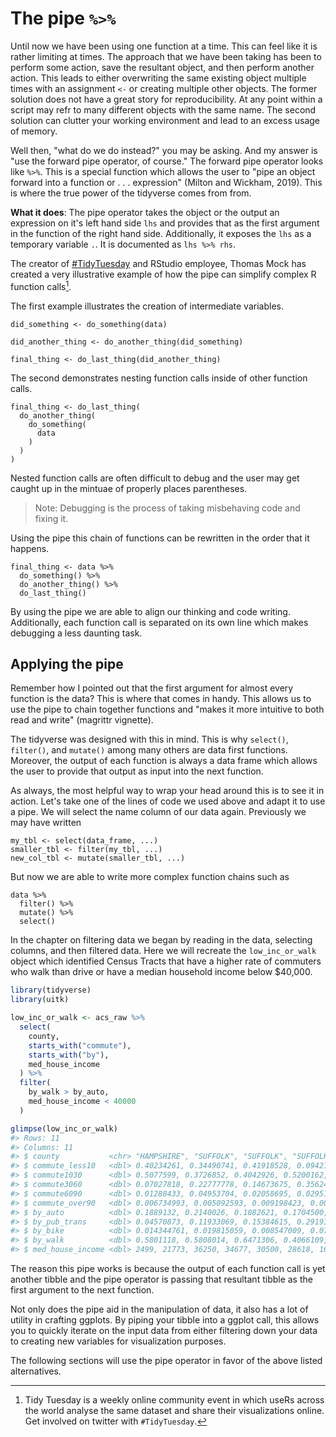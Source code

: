 # The pipe ` %>% ` 





Until now we have been using one function at a time. This can feel like it is rather limiting at times. The approach that we have been taking has been to perform some action, save the resultant object, and then perform another action. This leads to either overwriting the same existing object multiple times with an assignment ` <- ` or creating multiple other objects. The former solution does not have a great story for reproducibility. At any point within a script may refr to many different objects with the same name. The second solution can clutter your working environment and lead to an excess usage of memory.

Well then, "what do we do instead?" you may be asking. And my answer is "use the forward pipe operator, of course." The forward pipe operator looks like ` %>% `. This is a special function which allows the user to "pipe an object forward into a function or . . . expression" (Milton and Wickham, 2019). This is where the true power of the tidyverse comes from from. 

**What it does**: The pipe operator takes the object or the output an expression on it's left hand side `lhs` and provides that as the first argument in the function of the right hand side. Additionally, it exposes the `lhs` as a temporary variable `.`. It is documented as `lhs %>% rhs`.

The creator of [#TidyTuesday](https://github.com/rfordatascience/tidytuesday) and RStudio employee, Thomas Mock has created a very illustrative example of how the pipe can simplify complex R function calls[^tidytuesday]. 

The first example illustrates the creation of intermediate variables. 

```
did_something <- do_something(data)

did_another_thing <- do_another_thing(did_something)

final_thing <- do_last_thing(did_another_thing)
```

The second demonstrates nesting function calls inside of other function calls. 

```
final_thing <- do_last_thing(
  do_another_thing(
    do_something(
      data
    )
  )
)
```

Nested function calls are often difficult to debug and the user may get caught up in the mintuae of properly places parentheses.

> Note: Debugging is the process of taking misbehaving code and fixing it.

Using the pipe this chain of functions can be rewritten in the order that it happens.

```
final_thing <- data %>% 
  do_something() %>% 
  do_another_thing() %>% 
  do_last_thing()
```

By using the pipe we are able to align our thinking and code writing. Additionally, each function call is separated on its own line which makes debugging a less daunting task.

## Applying the pipe

Remember how I pointed out that the first argument for almost every function is the data? This is where that comes in handy. This allows us to use the pipe to chain together functions and "makes it more intuitive to both read and write" (magrittr vignette).

The tidyverse was designed with this in mind. This is why `select()`, `filter()`, and `mutate()` among many others are data first functions. Moreover, the output of each function is always a data frame which allows the user to provide that output as input into the next function.

As always, the most helpful way to wrap your head around this is to see it in action. Let's take one of the lines of code we used above and adapt it to use a pipe. We will select the name column of our data again. Previously we may have written

```
my_tbl <- select(data_frame, ...)
smaller_tbl <- filter(my_tbl, ...)
new_col_tbl <- mutate(smaller_tbl, ...)
``` 

But now we are able to write more complex function chains such as 

```
data %>% 
  filter() %>% 
  mutate() %>% 
  select()
```

In the chapter on filtering data we began by reading in the data, selecting columns, and then filtered data. Here we will recreate the `low_inc_or_walk` object which identified Census Tracts that have a higher rate of commuters who walk than drive or have a median household income below $40,000.


```r
library(tidyverse)
library(uitk)

low_inc_or_walk <- acs_raw %>% 
  select(
    county,
    starts_with("commute"),
    starts_with("by"),
    med_house_income
  ) %>% 
  filter(
    by_walk > by_auto,
    med_house_income < 40000
  )

glimpse(low_inc_or_walk)
#> Rows: 11
#> Columns: 11
#> $ county           <chr> "HAMPSHIRE", "SUFFOLK", "SUFFOLK", "SUFFOLK", "SUFFO…
#> $ commute_less10   <dbl> 0.40234261, 0.34490741, 0.41918528, 0.09421755, 0.06…
#> $ commute1030      <dbl> 0.5077599, 0.3726852, 0.4042926, 0.5200162, 0.552884…
#> $ commute3060      <dbl> 0.07027818, 0.22777778, 0.14673675, 0.35624747, 0.27…
#> $ commute6090      <dbl> 0.01288433, 0.04953704, 0.02058695, 0.02951880, 0.07…
#> $ commute_over90   <dbl> 0.006734993, 0.005092593, 0.009198423, 0.000000000, …
#> $ by_auto          <dbl> 0.1889132, 0.2140026, 0.1082621, 0.1704500, 0.159292…
#> $ by_pub_trans     <dbl> 0.04570873, 0.11933069, 0.15384615, 0.29191557, 0.30…
#> $ by_bike          <dbl> 0.014344761, 0.019815059, 0.008547009, 0.071286340, …
#> $ by_walk          <dbl> 0.5801118, 0.5808014, 0.6471306, 0.4066109, 0.380531…
#> $ med_house_income <dbl> 2499, 21773, 36250, 34677, 30500, 28618, 16094, 1926…
```

The reason this pipe works is because the output of each function call is yet another tibble and the pipe operator is passing that resultant tibble as the first argument to the next function. 

Not only does the pipe aid in the manipulation of data, it also has a lot of utility in crafting ggplots. By piping your tibble into a ggplot call, this allows you to quickly iterate on the input data from either filtering down your data to creating new variables for visualization purposes. 

The following sections will use the pipe operator in favor of the above listed alternatives. 

<!--
## Revisiting our scenario

Now that we have the pipe operator at our fingertips, we ought to think about how we can incorporate it into our previous work. 


```r

commute <- select(acs_raw,
       county,
       hs_grad, bach, master,
       starts_with("commute"),
       starts_with("by"),
       med_house_income) %>% 
  filter(county %in% c("SUFFOLK", "NORFOLK", "MIDDLESEX"))
```

-->


[^tidytuesday]: Tidy Tuesday is a weekly online community event in which useRs across the world analyse the same dataset and share their visualizations online. Get involved on twitter with `#TidyTuesday`. 

